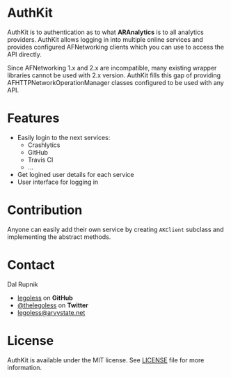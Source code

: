 AuthKit
=======

AuthKit is to authentication as to what **ARAnalytics** is to all analytics providers. AuthKit allows logging in into multiple online services and provides configured AFNetworking clients which you can use to access the API directly.

Since AFNetworking 1.x and 2.x are incompatible, many existing wrapper libraries cannot be used with 2.x version. AuthKit fills this gap of providing AFHTTPNetworkOperationManager classes configured to be used with any API.

# Features

- Easily login to the next services:
  - Crashlytics
  - GitHub
  - Travis CI
  - ...
- Get logined user details for each service
- User interface for logging in

# Contribution

Anyone can easily add their own service by creating `AKClient` subclass and implementing the abstract methods.

Contact
======

Dal Rupnik

- [legoless](https://github.com/legoless) on **GitHub**
- [@thelegoless](https://twitter.com/thelegoless) on **Twitter**
- [legoless@arvystate.net](mailto:legoless@arvystate.net)

License
======

AuthKit is available under the MIT license. See [LICENSE](https://github.com/Legoless/AuthKit/blob/master/LICENSE) file for more information.
